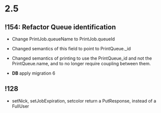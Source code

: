 # 2.5
## !154: Refactor Queue identification
- Change PrintJob.queueName to PrintJob.queueId

- Changed semantics of this field to point to PrintQueue._id

- Changed semantics of printing to use the PrintQueue_id and not the PrintQueue.name, and to no longer require coupling between them.

- **DB** apply migration 6 

## !128

- setNick, setJobExpiration, setcolor return a PutResponse, instead of a FullUser